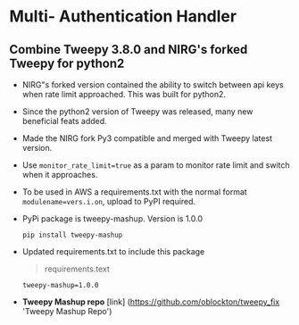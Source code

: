 # Multi- Authentication Handler

## Combine Tweepy 3.8.0 and NIRG's forked Tweepy for python2

* NIRG"s forked version contained the ability to switch between api keys when rate limit approached. This was built for python2.

* Since the python2 version of Tweepy was released, many new beneficial feats added.

* Made the NIRG fork Py3 compatible and merged with Tweepy latest version.

* Use `monitor_rate_limit=true` as a param to monitor rate limit and switch when it approaches.

* To be used in AWS a requirements.txt with the normal format `modulename=vers.i.on`, upload to PyPI required.

* PyPi package is tweepy-mashup. Version is 1.0.0

  `pip install tweepy-mashup`

* Updated requirements.txt to include this package
  > requirements.text

    `tweepy-mashup=1.0.0`

* **Tweepy Mashup repo** [link] (https://github.com/oblockton/tweepy_fix 'Tweepy Mashup Repo')
